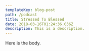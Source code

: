 ```yaml
---
templateKey: blog-post
path: /podcast
title: Stressed To Blessed
date: 2018-03-16T01:24:36.036Z
description: This is a description.
---
```

Here is the body.
